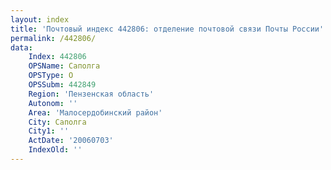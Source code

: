 ```yaml
---
layout: index
title: 'Почтовый индекс 442806: отделение почтовой связи Почты России'
permalink: /442806/
data:
    Index: 442806
    OPSName: Саполга
    OPSType: О
    OPSSubm: 442849
    Region: 'Пензенская область'
    Autonom: ''
    Area: 'Малосердобинский район'
    City: Саполга
    City1: ''
    ActDate: '20060703'
    IndexOld: ''
---
```

